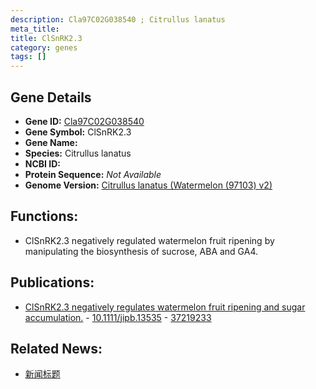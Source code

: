 ```yaml
---
description: Cla97C02G038540 ; Citrullus lanatus
meta_title:
title: ClSnRK2.3
category: genes
tags: []
---
```


## Gene Details
- **Gene ID:**	[Cla97C02G038540](https://www.maizegdb.org/gene_center/gene/Cla97C02G038540)
- **Gene Symbol:** ClSnRK2.3
- **Gene Name:** 
- **Species:** Citrullus lanatus
- **NCBI ID:** [  ]()
- **Protein Sequence:** *Not Available*
- **Genome Version:** [Citrullus lanatus (Watermelon (97103) v2)]()

## Functions:
   -  ClSnRK2.3 negatively regulated watermelon fruit ripening by manipulating the biosynthesis of sucrose, ABA and GA4.

## Publications:
   - [ClSnRK2.3 negatively regulates watermelon fruit ripening and sugar accumulation.]( https://onlinelibrary.wiley.com/doi/10.1111/jipb.13535 ) - [10.1111/jipb.13535]( https://onlinelibrary.wiley.com/doi/10.1111/jipb.13535 ) - [37219233](https://pubmed.ncbi.nlm.nih.gov/37219233/)

## Related News:
   - [新闻标题](https://mp.weixin.qq.com/s/LF4WUcD472tG0riwxV9U7g)
